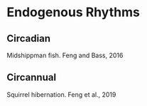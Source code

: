 # Endogenous Rhythms

## Circadian

Midshippman fish. Feng and Bass, 2016

## Circannual

Squirrel hibernation. Feng et al., 2019